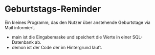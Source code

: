 # Geburtstags-Reminder
Ein kleines Programm, das den Nutzer über anstehende Geburtstage via Mail informiert.
- main ist die Eingabemaske und speichert die Werte in einer SQL-Datenbank ab.
- demon ist der Code der im Hintergrund läuft.
